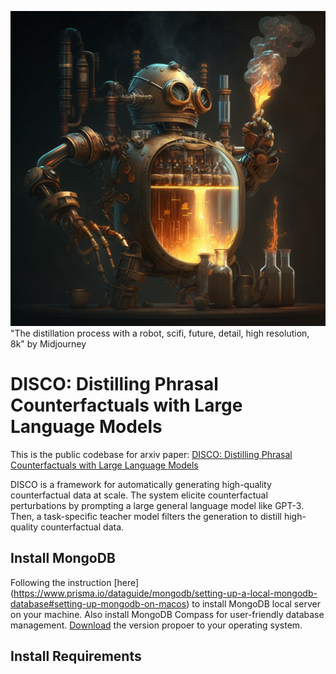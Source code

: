![Title](./img/disco_main_50.png)
"The distillation process with a robot, scifi, future, detail, high resolution, 8k" by Midjourney

# DISCO: Distilling Phrasal Counterfactuals with Large Language Models

This is the public codebase for arxiv paper: [DISCO: Distilling Phrasal Counterfactuals with Large Language Models](https://arxiv.org/abs/2212.10534)

DISCO is a framework for automatically generating high-quality counterfactual data at scale. The system elicite counterfactual perturbations by prompting a large general language model like GPT-3. Then, a task-specific teacher model filters the generation to distill high-quality counterfactual data. 


## Install MongoDB
Following the instruction [here] (https://www.prisma.io/dataguide/mongodb/setting-up-a-local-mongodb-database#setting-up-mongodb-on-macos) to install MongoDB local server on your machine. Also install MongoDB Compass for user-friendly database management. [Download](https://www.mongodb.com/try/download/compass) the version propoer to your operating system.


## Install Requirements

